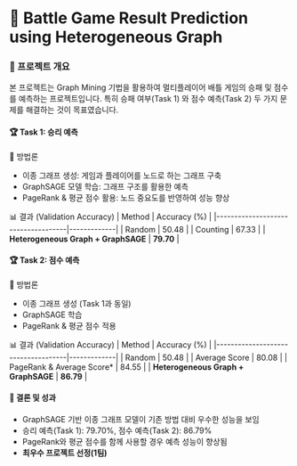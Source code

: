 # 🎯 Battle Game Result Prediction using Heterogeneous Graph
### 📌 프로젝트 개요
본 프로젝트는 Graph Mining 기법을 활용하여 멀티플레이어 배틀 게임의 승패 및 점수를 예측하는 프로젝트입니다.
특히 승패 여부(Task 1) 와 점수 예측(Task 2) 두 가지 문제를 해결하는 것이 목표였습니다.

#### 🏆 Task 1: 승리 예측
🔹 방법론
- 이종 그래프 생성: 게임과 플레이어를 노드로 하는 그래프 구축
- GraphSAGE 모델 학습: 그래프 구조를 활용한 예측
- PageRank & 평균 점수 활용: 노드 중요도를 반영하여 성능 향상
  
📊 결과 (Validation Accuracy)
| Method                             | Accuracy (%) |
|------------------------------------|-------------|
| Random                             | 50.48       |
| Counting                           | 67.33       |
| **Heterogeneous Graph + GraphSAGE** | **79.70**   |

#### 🏆 Task 2: 점수 예측
🔹 방법론
- 이종 그래프 생성 (Task 1과 동일)
- GraphSAGE 학습
- PageRank & 평균 점수 적용

📊 결과 (Validation Accuracy)
| Method                             | Accuracy (%) |
|------------------------------------|-------------|
| Random                             | 50.48       |
| Average Score                      | 80.08       |
| PageRank & Average Score*          | 84.55       |
| **Heterogeneous Graph + GraphSAGE** | **86.79**   |

#### 🚀 결론 및 성과
- GraphSAGE 기반 이종 그래프 모델이 기존 방법 대비 우수한 성능을 보임
- 승리 예측(Task 1): 79.70%, 점수 예측(Task 2): 86.79%
- PageRank와 평균 점수를 함께 사용할 경우 예측 성능이 향상됨
- **최우수 프로젝트 선정(1팀)**
